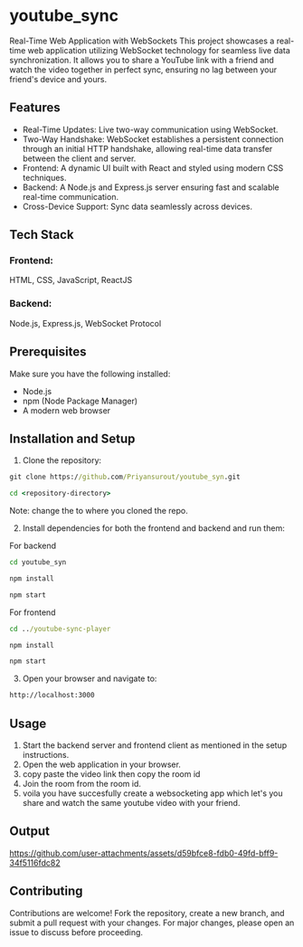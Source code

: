 # youtube_sync
Real-Time Web Application with WebSockets
This project showcases a real-time web application utilizing WebSocket technology for seamless live data synchronization. It allows you to share a YouTube link with a friend and watch the video together in perfect sync, ensuring no lag between your friend's device and yours.

## Features

- Real-Time Updates: Live two-way communication using WebSocket.
- Two-Way Handshake: WebSocket establishes a persistent connection through an initial HTTP handshake, allowing real-time data transfer between the client and server.
- Frontend: A dynamic UI built with React and styled using modern CSS techniques.
- Backend: A Node.js and Express.js server ensuring fast and scalable real-time communication.
- Cross-Device Support: Sync data seamlessly across devices.

## Tech Stack
### Frontend:

HTML, CSS, JavaScript, ReactJS

### Backend:

Node.js, Express.js, WebSocket Protocol

## Prerequisites
Make sure you have the following installed:

- Node.js
- npm (Node Package Manager)
- A modern web browser

## Installation and Setup
1. Clone the repository:
```cmd
git clone https://github.com/Priyansurout/youtube_syn.git
```
```cmd
cd <repository-directory>
```
Note: change the <repository-directory> to where you cloned the repo.

2. Install dependencies for both the frontend and backend and run them:

For backend
```cmd
cd youtube_syn

npm install

npm start
```

For frontend
```cmd
cd ../youtube-sync-player

npm install

npm start
```
3. Open your browser and navigate to:

```cmd 
http://localhost:3000
```

## Usage

1. Start the backend server and frontend client as mentioned in the setup instructions.
2. Open the web application in your browser.
3. copy paste the video link then copy the room id
4. Join the room from the room id.
5. voila you have succesfully create a websocketing app which let's you share and watch the same youtube video with your friend.

## Output

https://github.com/user-attachments/assets/d59bfce8-fdb0-49fd-bff9-34f5116fdc82

## Contributing

Contributions are welcome! Fork the repository, create a new branch, and submit a pull request with your changes. For major changes, please open an issue to discuss before proceeding.
